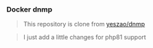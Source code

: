 ### Docker dnmp

> This repository is clone from [yeszao/dnmp](https://github.com/yeszao/dnmp)

> I just add a little changes for php81 support
